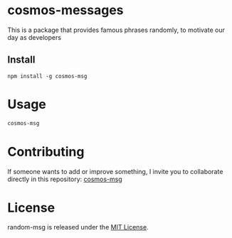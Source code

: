 
# cosmos-messages

This is a package that provides famous phrases randomly, to motivate our day as developers

## Install

```npm
npm install -g cosmos-msg
```

# Usage

```bash
cosmos-msg
```

# Contributing
If someone wants to add or improve something, I invite you to collaborate directly in this repository: [cosmos-msg](https://github.com/cosmosoftroot/npm-cosmos-msg)

# License
random-msg is released under the [MIT License](https://opensource.org/licenses/MIT).